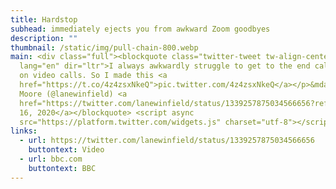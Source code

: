 ```yaml
---
title: Hardstop
subhead: immediately ejects you from awkward Zoom goodbyes
description: ""
thumbnail: /static/img/pull-chain-800.webp
main: <div class="full"><blockquote class="twitter-tweet tw-align-center"><p
  lang="en" dir="ltr">I always awkwardly struggle to get to the end call button
  on video calls. So I made this <a
  href="https://t.co/4z4zsxNkeQ">pic.twitter.com/4z4zsxNkeQ</a></p>&mdash; Brian
  Moore (@lanewinfield) <a
  href="https://twitter.com/lanewinfield/status/1339257875034566656?ref_src=twsrc%5Etfw">December
  16, 2020</a></blockquote> <script async
  src="https://platform.twitter.com/widgets.js" charset="utf-8"></script></div>
links:
  - url: https://twitter.com/lanewinfield/status/1339257875034566656
    buttontext: Video
  - url: bbc.com
    buttontext: BBC
---
```


